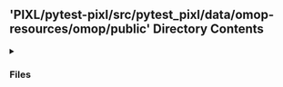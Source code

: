 ## 'PIXL/pytest-pixl/src/pytest_pixl/data/omop-resources/omop/public' Directory Contents

<details>
<summary>
<h3> Files </h3> 

</summary>

| **Data** | **User docs** |
| :--- | :--- |
| PROCEDURE_OCCURRENCE.parquet | README.md |

</details>

